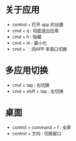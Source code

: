 # 关于应用
- control + 打开 app 的设置 
- cmd + q : 彻底退出应用
- cmd + h : 隐藏
- cmd + m : 最小化
- cmd + ` : 同APP 多窗口切换
# 多应用切换
- cmd + tap : 右切换
- cmd + shift + tap : 左切换
# 桌面
- control + command + f : 全屏
- control + 方向 : 切换窗口